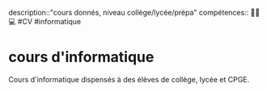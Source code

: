 description::"cours donnés, niveau collège/lycée/prépa"
compétences:: 🧑‍🏫 💻
#CV #informatique 
# cours d'informatique
Cours d'informatique dispensés à des élèves de collège, lycée et CPGE.
